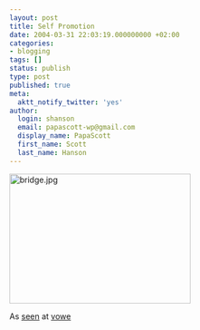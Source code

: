 ```yaml
---
layout: post
title: Self Promotion
date: 2004-03-31 22:03:19.000000000 +02:00
categories:
- blogging
tags: []
status: publish
type: post
published: true
meta:
  aktt_notify_twitter: 'yes'
author:
  login: shanson
  email: papascott-wp@gmail.com
  display_name: PapaScott
  first_name: Scott
  last_name: Hanson
---
```

<p><img alt="bridge.jpg" src="https://www.papascott.de/wordpress/wp-content/uploads/2004/03/bridge.jpg" width="320" height="229" border="0" /></p>
<p>As <a href="http://www.letterjames.de/">seen</a> at <a title="vowe dot net :: No nekid ladies this time" href="http://vowe.net/archives/004338.html">vowe</a></p>
